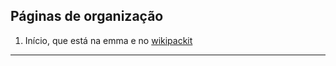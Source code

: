 ## Páginas de organização

1. Início, que está na emma e no [wikipackit](http://msteinas.wikipackitcom)

*****

